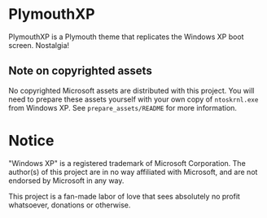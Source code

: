 # PlymouthXP
PlymouthXP is a Plymouth theme that replicates the Windows XP boot screen. Nostalgia!

## Note on copyrighted assets
No copyrighted Microsoft assets are distributed with this project. You will need to prepare these assets yourself with your own copy of `ntoskrnl.exe` from Windows XP.
See `prepare_assets/README` for more information.

# Notice
"Windows XP" is a registered trademark of Microsoft Corporation. The author(s) of this project are in no way affiliated with Microsoft, and are not endorsed by Microsoft in any way.

This project is a fan-made labor of love that sees absolutely no profit whatsoever, donations or otherwise.
